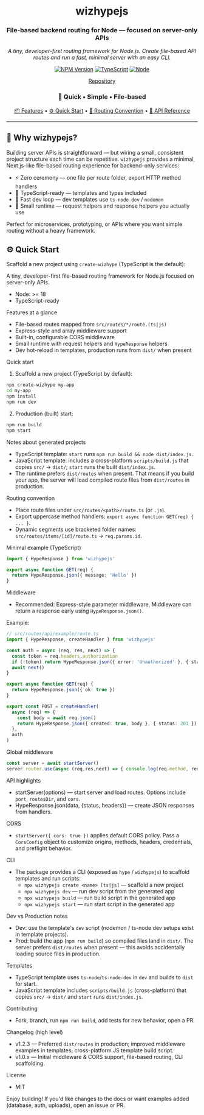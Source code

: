 <div align="center">

# wizhypejs

### File-based backend routing for Node — focused on server-only APIs

*A tiny, developer-first routing framework for Node.js. Create file-based API routes and run a fast, minimal server with an easy CLI.*

[![NPM Version](https://img.shields.io/npm/v/wizhypejs.svg)](https://www.npmjs.com/package/wizhypejs)
[![TypeScript](https://img.shields.io/badge/TypeScript-Ready-blue.svg)](https://www.typescriptlang.org/)
[![Node](https://img.shields.io/badge/Node-%3E%3D18-brightgreen.svg)](https://nodejs.org/)

[Repository](https://github.com/wizforge/wizhypejs)

### 🚀 Quick • Simple • File-based

[📦 Features](#-features) • [⚙️ Quick Start](#-quick-start) • [📁 Routing Convention](#-routing-convention) • [🧭 API Reference](#-api-reference)

</div>

---

## 🤔 Why wizhypejs?

Building server APIs is straightforward — but wiring a small, consistent project structure each time can be repetitive. `wizhypejs` provides a minimal, Next.js-like file-based routing experience for backend-only services:

- ⚡ Zero ceremony — one file per route folder, export HTTP method handlers
- 🧪 TypeScript-ready — templates and types included
- 🔁 Fast dev loop — dev templates use `ts-node-dev` / `nodemon`
- 🧩 Small runtime — request helpers and response helpers you actually use

Perfect for microservices, prototyping, or APIs where you want simple routing without a heavy framework.

## ⚙️ Quick Start

Scaffold a new project using `create-wizhype` (TypeScript is the default):


A tiny, developer-first file-based routing framework for Node.js focused on server-only APIs.

- Node: >= 18
- TypeScript-ready

Features at a glance
- File-based routes mapped from `src/routes/*/route.(ts|js)`
- Express-style and array middleware support
- Built-in, configurable CORS middleware
- Small runtime with request helpers and `HypeResponse` helpers
- Dev hot-reload in templates, production runs from `dist/` when present

Quick start
1. Scaffold a new project (TypeScript by default):

```bash
npx create-wizhype my-app
cd my-app
npm install
npm run dev
```

2. Production (built) start:

```bash
npm run build
npm start
```

Notes about generated projects
- TypeScript template: `start` runs `npm run build && node dist/index.js`.
- JavaScript template: includes a cross-platform `scripts/build.js` that copies `src/` → `dist/`; `start` runs the built `dist/index.js`.
- The runtime prefers `dist/routes` when present. That means if you build your app, the server will load compiled route files from `dist/routes` in production.

Routing convention
- Place route files under `src/routes/<path>/route.ts` (or `.js`).
- Export uppercase method handlers: `export async function GET(req) { ... }`.
- Dynamic segments use bracketed folder names: `src/routes/items/[id]/route.ts` → `req.params.id`.

Minimal example (TypeScript)
```ts
import { HypeResponse } from 'wizhypejs'

export async function GET(req) {
  return HypeResponse.json({ message: 'Hello' })
}
```

Middleware
- Recommended: Express-style parameter middleware. Middleware can return a response early using `HypeResponse.json()`.

Example:
```ts
// src/routes/api/example/route.ts
import { HypeResponse, createHandler } from 'wizhypejs'

const auth = async (req, res, next) => {
  const token = req.headers.authorization
  if (!token) return HypeResponse.json({ error: 'Unauthorized' }, { status: 401 })
  await next()
}

export async function GET(req) {
  return HypeResponse.json({ ok: true })
}

export const POST = createHandler(
  async (req) => {
    const body = await req.json()
    return HypeResponse.json({ created: true, body }, { status: 201 })
  },
  auth
)
```

Global middleware
```ts
const server = await startServer()
server.router.use(async (req,res,next) => { console.log(req.method, req.url); await next() })
```

API highlights
- startServer(options) — start server and load routes. Options include `port`, `routesDir`, and `cors`.
- HypeResponse.json(data, {status, headers}) — create JSON responses from handlers.

CORS
- `startServer({ cors: true })` applies default CORS policy. Pass a `CorsConfig` object to customize origins, methods, headers, credentials, and preflight behavior.

CLI
- The package provides a CLI (exposed as `hype` / `wizhypejs`) to scaffold templates and run scripts:
  - `npx wizhypejs create <name> [ts|js]` — scaffold a new project
  - `npx wizhypejs dev` — run dev script from the generated app
  - `npx wizhypejs build` — run build script in the generated app
  - `npx wizhypejs start` — run start script in the generated app

Dev vs Production notes
- Dev: use the template's `dev` script (nodemon / ts-node dev setups exist in template projects).
- Prod: build the app (`npm run build`) so compiled files land in `dist/`. The server prefers `dist/routes` when present — this avoids accidentally loading source files in production.

Templates
- TypeScript template uses `ts-node`/`ts-node-dev` in `dev` and builds to `dist` for start.
- JavaScript template includes `scripts/build.js` (cross-platform) that copies `src/` → `dist/` and `start` runs `dist/index.js`.

Contributing
- Fork, branch, run `npm run build`, add tests for new behavior, open a PR.

Changelog (high level)
- v1.2.3 — Preferred `dist/routes` in production; improved middleware examples in templates; cross-platform JS template build script.
- v1.0.x — Initial middleware & CORS support, file-based routing, CLI scaffolding.

License
- MIT

Enjoy building! If you'd like changes to the docs or want examples added (database, auth, uploads), open an issue or PR.